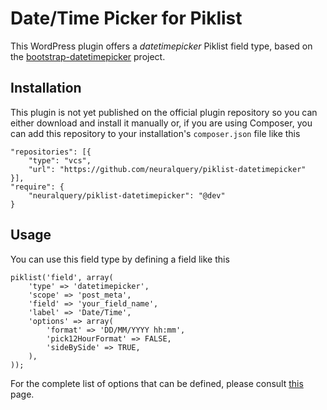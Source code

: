 # Date/Time Picker for Piklist

This WordPress plugin offers a *datetimepicker* Piklist field type, based on the [bootstrap-datetimepicker](https://github.com/Eonasdan/bootstrap-datetimepicker) project.

## Installation

This plugin is not yet published on the official plugin repository so you can either download and install it manually or, if you are using Composer, you can add this repository to your installation's `composer.json` file like this

	"repositories": [{
        "type": "vcs",
        "url": "https://github.com/neuralquery/piklist-datetimepicker"
    }],
    "require": {
        "neuralquery/piklist-datetimepicker": "@dev"
    }

## Usage

You can use this field type by defining a field like this

	piklist('field', array(
		'type' => 'datetimepicker',
		'scope' => 'post_meta',
		'field' => 'your_field_name',
		'label' => 'Date/Time',
		'options' => array(
			'format' => 'DD/MM/YYYY hh:mm',
			'pick12HourFormat' => FALSE,
			'sideBySide' => TRUE,
		),
	));

For the complete list of options that can be defined, please consult [this](http://eonasdan.github.io/bootstrap-datetimepicker/#options) page.